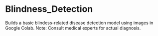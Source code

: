 # Blindness_Detection
Builds a basic blindess-related disease detection model using images in Google Colab. Note: Consult medical experts for actual diagnosis.
